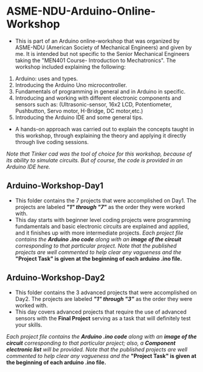 # ASME-NDU-Arduino-Online-Workshop
* This is part of an Arduino online-workshop that was organized by ASME-NDU (American Society of Mechanical Engineers) and given by me. It is intended but not specific to the Senior Mechanical Engineers taking the "MEN401 Course- Introduction to Mechatronics". 
The workshop included explaining the following:
1) Arduino: uses and types.
2) Introducing the Arduino Uno microcontroller.
3) Fundamentals of programming in general and in Arduino in specific.
4) Introducing and working with different electronic components and sensors such as: (Ultrasonic-sensor, 16x2 LCD, Potentiometer, Pushbutton, Servo motor, H-Bridge, DC motor,etc.) 
5) Introducing the Arduino IDE and some general tips.

* A hands-on approach was carried out to explain the concepts taught in this workshop, through explaining the theory and applying it directly through live coding sessions.

_Note that Tinker cad was the tool of choice for this workshop, because of its ability to simulate circuits. But of course, the code is provided in an Arduino IDE here._
 
## Arduino-Workshop-Day1
* This folder contains the 7 projects that were accomplished on Day1. The projects are labeled ***"1" through "7"*** as the order they were worked with. 
* This day starts with beginner level coding projects were programming fundamentals and basic electronic circuits are explained and applied, and it finishes up with more intermediate projects. 
_Each project file contains the ***Arduino .ino code*** along with an ***image of the circuit*** corresponding to that particular project. Note that the published projects are well commented to help clear any vagueness and the_ **"Project Task" is given at the beginning of each arduino .ino file.**  

## Arduino-Workshop-Day2
* This folder contains the 3 advanced projects that were accomplished on Day2. The projects are labeled ***"1" through "3"*** as the order they were worked with. 
* This day covers advanced projects that require the use of advanced sensors with the **Final Project** serving as a task that will definitely test your skills. 

_Each project file contains the ***Arduino .ino code*** along with an ***image of the circuit*** corresponding to that particular project; also, a ***Component electronic list*** will be provided. Note that the published projects are well commented to help clear any vagueness and the_ **"Project Task" is given at the beginning of each arduino .ino file.**

